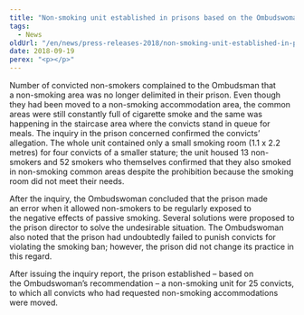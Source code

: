 ```yaml
---
title: "Non-smoking unit established in prisons based on the Ombudswoman’s recommendation"
tags:
  - News
oldUrl: "/en/news/press-releases-2018/non-smoking-unit-established-in-prisons-based-on-the-ombudswomans-recommendation/"
date: 2018-09-19
perex: "<p></p>"
---
```


<!-- imported from the old website -->

<p>Number of convicted non-smokers complained to the Ombudsman that a non-smoking area was no longer delimited in their prison. Even though they had been moved to a non-smoking accommodation area, the common areas were still constantly full of cigarette smoke and the same was happening in the staircase area where the convicts stand in queue for meals. The inquiry in the prison concerned confirmed the convicts’ allegation. The whole unit contained only a small smoking room (1.1 x 2.2 metres) for four convicts of a smaller stature; the unit housed 13 non-smokers and 52 smokers who themselves confirmed that they also smoked in non-smoking common areas despite the prohibition because the smoking room did not meet their needs.</p> <p>After the inquiry, the Ombudswoman concluded that the prison made an error when it allowed non-smokers to be regularly exposed to the negative effects of passive smoking. Several solutions were proposed to the prison director to solve the undesirable situation. The Ombudswoman also noted that the prison had undoubtedly failed to punish convicts for violating the smoking ban; however, the prison did not change its practice in this regard. </p> <p>After issuing the inquiry report, the prison established &ndash; based on the Ombudswoman’s recommendation &ndash; a non-smoking unit for 25 convicts, to which all convicts who had requested non-smoking accommodations were moved.</p>
